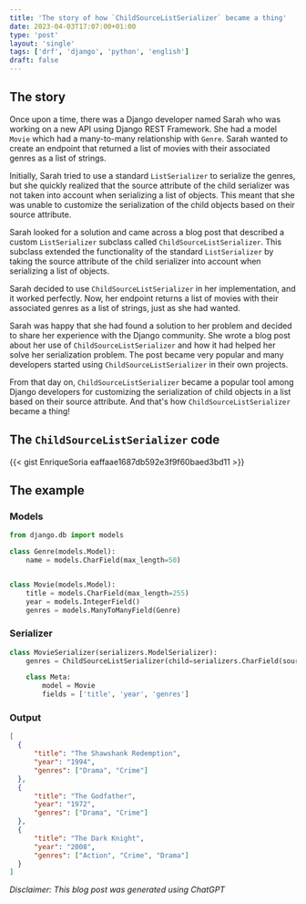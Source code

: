 ```yaml
---                                                                             
title: 'The story of how `ChildSourceListSerializer` became a thing'
date: 2023-04-03T17:07:00+01:00
type: 'post'
layout: 'single'
tags: ['drf', 'django', 'python', 'english']
draft: false
---
```


## The story

Once upon a time, there was a Django developer named Sarah who was working on a new API using Django REST Framework. She had a model `Movie` which had a many-to-many relationship with `Genre`. Sarah wanted to create an endpoint that returned a list of movies with their associated genres as a list of strings.

Initially, Sarah tried to use a standard `ListSerializer` to serialize the genres, but she quickly realized that the source attribute of the child serializer was not taken into account when serializing a list of objects. This meant that she was unable to customize the serialization of the child objects based on their source attribute.

Sarah looked for a solution and came across a blog post that described a custom `ListSerializer` subclass called `ChildSourceListSerializer`. This subclass extended the functionality of the standard `ListSerializer` by taking the source attribute of the child serializer into account when serializing a list of objects.

Sarah decided to use `ChildSourceListSerializer` in her implementation, and it worked perfectly. Now, her endpoint returns a list of movies with their associated genres as a list of strings, just as she had wanted.

Sarah was happy that she had found a solution to her problem and decided to share her experience with the Django community. She wrote a blog post about her use of `ChildSourceListSerializer` and how it had helped her solve her serialization problem. The post became very popular and many developers started using `ChildSourceListSerializer` in their own projects.

From that day on, `ChildSourceListSerializer` became a popular tool among Django developers for customizing the serialization of child objects in a list based on their source attribute. And that's how `ChildSourceListSerializer` became a thing!

## The `ChildSourceListSerializer` code

{{< gist EnriqueSoria eaffaae1687db592e3f9f60baed3bd11 >}}


## The example

### Models
```python
from django.db import models

class Genre(models.Model):
    name = models.CharField(max_length=50)


class Movie(models.Model):
    title = models.CharField(max_length=255)
    year = models.IntegerField()
    genres = models.ManyToManyField(Genre)

```

### Serializer
```python
class MovieSerializer(serializers.ModelSerializer):
    genres = ChildSourceListSerializer(child=serializers.CharField(source="name"))

    class Meta:
        model = Movie
        fields = ['title', 'year', 'genres']
``` 

### Output
```json
[
  {
      "title": "The Shawshank Redemption",
      "year": "1994",
      "genres": ["Drama", "Crime"]
  },
  {
      "title": "The Godfather",
      "year": "1972",
      "genres": ["Drama", "Crime"]
  },
  {
      "title": "The Dark Knight",
      "year": "2008",
      "genres": ["Action", "Crime", "Drama"]
  }
]
```


_Disclaimer: This blog post was generated using ChatGPT_
